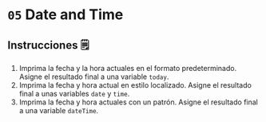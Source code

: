 # `05` Date and Time

## Instrucciones 🗒
1. Imprima la fecha y la hora actuales en el formato predeterminado. Asigne el resultado final a una variable `today`.
2. Imprima la fecha y hora actual en estilo localizado. Asigne el resultado final a unas variables `date` y `time`.
3. Imprima la fecha y hora actuales con un patrón. Asigne el resultado final a una variable `dateTime`.